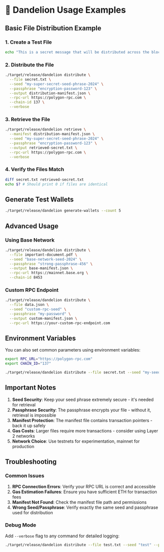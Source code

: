 # 🌻 Dandelion Usage Examples

## Basic File Distribution Example

### 1. Create a Test File
```bash
echo "This is a secret message that will be distributed across the blockchain!" > secret.txt
```

### 2. Distribute the File
```bash
./target/release/dandelion distribute \
  --file secret.txt \
  --seed "my-super-secret-seed-phrase-2024" \
  --passphrase "encryption-password-123" \
  --output distribution-manifest.json \
  --rpc-url https://polygon-rpc.com \
  --chain-id 137 \
  --verbose
```

### 3. Retrieve the File
```bash
./target/release/dandelion retrieve \
  --manifest distribution-manifest.json \
  --seed "my-super-secret-seed-phrase-2024" \
  --passphrase "encryption-password-123" \
  --output retrieved-secret.txt \
  --rpc-url https://polygon-rpc.com \
  --verbose
```

### 4. Verify the Files Match
```bash
diff secret.txt retrieved-secret.txt
echo $? # Should print 0 if files are identical
```

## Generate Test Wallets
```bash
./target/release/dandelion generate-wallets --count 5
```

## Advanced Usage

### Using Base Network
```bash
./target/release/dandelion distribute \
  --file important-document.pdf \
  --seed "base-network-seed-2024" \
  --passphrase "strong-passphrase-456" \
  --output base-manifest.json \
  --rpc-url https://mainnet.base.org \
  --chain-id 8453
```

### Custom RPC Endpoint
```bash
./target/release/dandelion distribute \
  --file data.json \
  --seed "custom-rpc-seed" \
  --passphrase "my-password" \
  --output custom-manifest.json \
  --rpc-url https://your-custom-rpc-endpoint.com
```

## Environment Variables

You can also set common parameters using environment variables:

```bash
export RPC_URL="https://polygon-rpc.com"
export CHAIN_ID="137"

./target/release/dandelion distribute --file secret.txt --seed "my-seed" --passphrase "my-pass"
```

## Important Notes

1. **Seed Security**: Keep your seed phrase extremely secure - it's needed for retrieval
2. **Passphrase Security**: The passphrase encrypts your file - without it, retrieval is impossible
3. **Manifest Protection**: The manifest file contains transaction pointers - back it up safely
4. **Gas Costs**: Larger files require more transactions - consider using Layer 2 networks
5. **Network Choice**: Use testnets for experimentation, mainnet for production

## Troubleshooting

### Common Issues

1. **RPC Connection Errors**: Verify your RPC URL is correct and accessible
2. **Gas Estimation Failures**: Ensure you have sufficient ETH for transaction fees
3. **Manifest Not Found**: Check the manifest file path and permissions
4. **Wrong Seed/Passphrase**: Verify exactly the same seed and passphrase used for distribution

### Debug Mode
Add `--verbose` flag to any command for detailed logging:
```bash
./target/release/dandelion distribute --file test.txt --seed "test" --passphrase "test" --verbose
```

